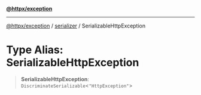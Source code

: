 [**@httpx/exception**](../../README.md)

***

[@httpx/exception](../../README.md) / [serializer](../README.md) / SerializableHttpException

# Type Alias: SerializableHttpException

> **SerializableHttpException**: `DiscriminateSerializable`\<`"HttpException"`\>

